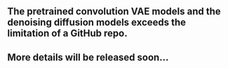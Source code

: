 ## The pretrained convolution VAE models and the denoising diffusion models exceeds the limitation of a GitHub repo.

## More details will be released soon...
